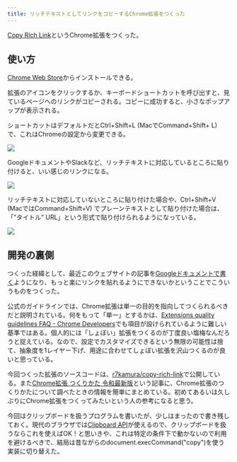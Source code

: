 ```yaml
---
title: リッチテキストとしてリンクをコピーするChrome拡張をつくった
---
```

[Copy Rich Link](https://chrome.google.com/webstore/detail/copy-rich-link/hikiamlgpdcabppakpmemaofmkgknpea)というChrome拡張をつくった。

使い方
---

[Chrome Web Store](https://chrome.google.com/webstore/detail/copy-rich-link/hikiamlgpdcabppakpmemaofmkgknpea)からインストールできる。

拡張のアイコンをクリックするか、キーボードショートカットを呼び出すと、見ているページへのリンクがコピーされる。コピーに成功すると、小さなポップアップが表示される。

ショートカットはデフォルトだとCtrl+Shift+L (MacでCommand+Shift+ L) で、これはChromeの設定から変更できる。

![](https://lh6.googleusercontent.com/2rtOD9M_7KlF2YmMt93bl4uuWADlVHW1vZtiS5ZnSR4NmqJl4kS_UxIx4oUgtAdPXdP7_ovyA3AtFQm9irP4qUnI6NkudmpdWvwS99umdWWS5Yp907HWxg4M-DLl0dW5NQyRT0uqXgVstMS27Q)

GoogleドキュメントやSlackなど、リッチテキストに対応しているところに貼り付けると、いい感じのリンクになる。

![](https://lh4.googleusercontent.com/qGB0bW6dAtH8q100hWA0QhKtJGkZuuuAWyhMzd8oNVL1NIm5BtgzquisCzekJcjdlz2d3LCbJsfth6hS4tMTNu5MSq_Ap1BxB5GY-k6MA0OCdcz418w09Wl75fQ5TlLrtznsABSzEzcjlPbb0A)

リッチテキストに対応していないところに貼り付けた場合や、Ctrl+Shift+V (MacではCommand+Shift+V) でプレーンテキストとして貼り付けた場合は、「”タイトル” URL」という形式で貼り付けられるようになっている。

![](https://lh3.googleusercontent.com/XKNHFQwNwH0220kfV6y6pWQR-n8UVGNpkIWQCiJEDiA4QEYu9IHsbb4VY7VjeU32vjf1tiSHF_APeSOj-iIy9ctVJmLwRUCfMDjmU-3lBmYHiVZEZSp5TSFsTFWMWiXojwUlei9x3tGlQpFeEA)

開発の裏側
-----

つくった経緯として、最近このウェブサイトの記事を[Googleドキュメントで書く](https://r7kamura.com/articles/2022-05-04-diary)ようになり、もっと楽にリンクを貼れるようにできないかということでこういうものをつくった。

公式のガイドラインでは、Chrome拡張は単一の目的を指向してつくられるべきだと説明されている。何をもって「単一」とするかは、[Extensions quality guidelines FAQ - Chrome Developers](https://developer.chrome.com/docs/extensions/mv3/single_purpose/#one)でも項目が設けられているように難しい基準ではある。個人的には「しょぼい」拡張をつくるのが丁度良い塩梅なんだろうと捉えている。なので、設定でカスタマイズできるという無限の可能性は捨て、抽象度を1レイヤー下げ、用途に合わせてしょぼい拡張を沢山つくるのが良いと思っている。

今回つくった拡張のソースコードは、[r7kamura/copy-rich-link](https://github.com/r7kamura/copy-rich-link)で公開している。また[Chrome拡張 つくりかた 令和最新版](https://r7kamura.com/articles/2022-05-07-chrome-extension-dev-2022)という記事に、Chrome拡張のつくりかたについて調べたときの情報を簡単にまとめている。初めてあるいは久しぶりにChrome拡張をつくってみたいという人の参考になると思う。

今回はクリップボードを扱うプログラムを書いたが、少しはまったので書き残しておく。現代のブラウザでは[Clipboard API](https://developer.mozilla.org/ja/docs/Web/API/Clipboard)が使えるので、クリップボードを扱うならこれを使えばOK！と思いきや、これは特定の条件下で動かないので利用を避けるべきで、結局は昔ながらのdocument.execCommand("copy")を使う実装に切り替えた。
